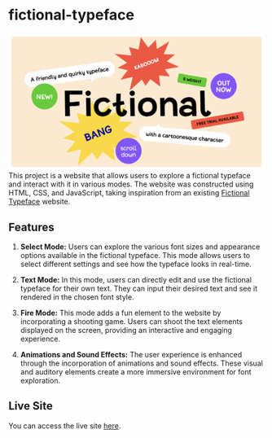 # fictional-typeface

![Alt Text](./assets/images/fictional-readMe.png)
This project is a website that allows users to explore a fictional typeface and interact with it in various modes. The website was constructed using HTML, CSS, and JavaScript, taking inspiration from an existing [Fictional Typeface](https://fictional-typeface.com/) website.

## Features

1. **Select Mode:** Users can explore the various font sizes and appearance options available in the fictional typeface. This mode allows users to select different settings and see how the typeface looks in real-time.

2. **Text Mode:** In this mode, users can directly edit and use the fictional typeface for their own text. They can input their desired text and see it rendered in the chosen font style.

3. **Fire Mode:** This mode adds a fun element to the website by incorporating a shooting game. Users can shoot the text elements displayed on the screen, providing an interactive and engaging experience.

4. **Animations and Sound Effects:** The user experience is enhanced through the incorporation of animations and sound effects. These visual and auditory elements create a more immersive environment for font exploration.

## Live Site

You can access the live site [here](https://fictional-typeface-clone-by-lilianlee.netlify.app).
